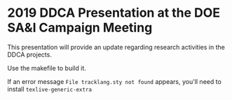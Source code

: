 # 2019 DDCA Presentation at the DOE SA\&I Campaign Meeting

This presentation will provide an update regarding research activities in the 
DDCA projects. 

Use the makefile to build it. 

If an error message
`File tracklang.sty not found`
appears, you'll need to install `texlive-generic-extra`
